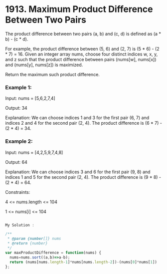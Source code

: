 # 1913. Maximum Product Difference Between Two Pairs

The product difference between two pairs (a, b) and (c, d) is defined as (a * b) - (c * d).

For example, the product difference between (5, 6) and (2, 7) is (5 * 6) - (2 * 7) = 16.
Given an integer array nums, choose four distinct indices w, x, y, and z such that the product difference between pairs (nums[w], nums[x]) and (nums[y], nums[z]) is maximized.

Return the maximum such product difference.

 

### Example 1:

Input: nums = [5,6,2,7,4]

Output: 34

Explanation: We can choose indices 1 and 3 for the first pair (6, 7) and indices 2 and 4 for the second pair (2, 4).
The product difference is (6 * 7) - (2 * 4) = 34.
### Example 2:

Input: nums = [4,2,5,9,7,4,8]

Output: 64

Explanation: We can choose indices 3 and 6 for the first pair (9, 8) and indices 1 and 5 for the second pair (2, 4).
The product difference is (9 * 8) - (2 * 4) = 64.
 

Constraints:

4 <= nums.length <= 104

1 <= nums[i] <= 104

```javascript

My Solution :

/**
 * @param {number[]} nums
 * @return {number}
 */
var maxProductDifference = function(nums) {
  nums=nums.sort((a,b)=>a-b);
  return (nums[nums.length-1]*nums[nums.length-2])-(nums[0]*nums[1]) 
};


```
